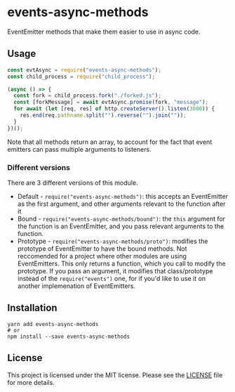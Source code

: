 # events-async-methods
EventEmitter methods that make them easier to use in async code.

## Usage
```js
const evtAsync = require("events-async-methods");
const child_process = require("child_process");

(async () => {
  const fork = child_process.fork("./forked.js");
  const [forkMessage] = await evtAsync.promise(fork, "message");
  for await (let [req, res] of http.createServer().listen(3000)) {
    res.end(req.pathname.split("").reverse("").join(""));
  }
})();
```
Note that all methods return an array, to account for the fact that event emitters can pass multiple arguments to listeners.

### Different versions
There are 3 different versions of this module.
* Default - `require("events-async-methods")`: this accepts an EventEmitter as the first argument,
  and other arguments relevant to the function after it
* Bound - `require("events-async-methods/bound")`: the `this` argument for the function is an EventEmitter,
  and you pass relevant arguments to the function.
* Prototype - `require("events-async-methods/proto")`: modifies the prototype of EventEmitter to have the bound methods.
  Not reccomended for a project where other modules are using EventEmitters. This only returns a function,
  which you call to modify the prototype. If you pass an argument, it modifies that class/prototype
  instead of the `require("events")` one, for if you'd like to use it on another implemenation of EventEmitters.

## Installation

```shell
yarn add events-async-methods
# or
npm install --save events-async-methods
```

## License
This project is licensed under the MIT license. Please see the [LICENSE](LICENSE) file for more details.

